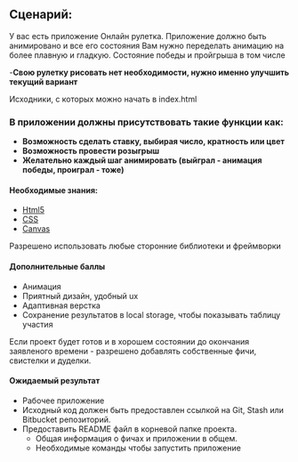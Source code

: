 ## Сценарий:

У вас есть приложение Онлайн рулетка. Приложение должно быть анимировано и все его состояния
Вам нужно переделать анимацию на более плавную и гладкую. Состояние победы и пройгрыша в том числе

-**Свою рулетку рисовать нет необходимости, нужно именно улучшить текущий вариант**

Исходники, с которых можно начать в index.html

### В приложении должны присутствовать такие функции как:

- **Возможность сделать ставку, выбирая число, кратность или цвет**
- **Возможность провести розыгрыш**
- **Желательно каждый шаг анимировать (выйграл - анимация победы, проиграл - тоже)**

#### Необходимые знания:

- [Html5](http://htmlbook.ru/html5)
- [CSS](http://htmlbook.ru/css)
- [Canvas](https://www.w3schools.com/html/html5_canvas.asp)

Разрешено использовать любые сторонние библиотеки и фреймворки

#### Дополнительные баллы

* Анимация
* Приятный дизайн, удобный ux
* Адаптивная верстка
* Сохранение результатов в local storage, чтобы показывать таблицу участия

Если проект будет готов и в хорошем состоянии до окончания заявленого времени - разрешено добавлять собственные фичи, свистелки и дуделки.

#### Ожидаемый результат

- Рабочее приложение
- Исходный код должен быть предоставлен ссылкой на Git, Stash или Bitbucket репозиторий.
- Предоставить README файл в корневой папке проекта.
  * Общая информация о фичах и приложении в общем.
  * Необходимые команды чтобы запустить приложение
